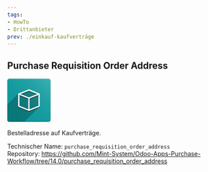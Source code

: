 ```yaml
---
tags:
- HowTo
- Drittanbieter
prev: ./einkauf-kaufverträge
---
```

## Purchase Requisition Order Address
![icon_oms_box](assets/icon_oms_box.png)

Bestelladresse auf Kaufverträge.

Technischer Name: `purchase_requisition_order_address`\
Repository: <https://github.com/Mint-System/Odoo-Apps-Purchase-Workflow/tree/14.0/purchase_requisition_order_address>
